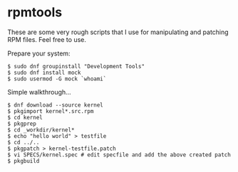# rpmtools

These are some very rough scripts that I use for manipulating and patching RPM files. Feel free to use.

Prepare your system:
```
$ sudo dnf groupinstall "Development Tools"
$ sudo dnf install mock
$ sudo usermod -G mock `whoami`
```

Simple walkthrough...

```
$ dnf download --source kernel
$ pkgimport kernel*.src.rpm
$ cd kernel
$ pkgprep
$ cd _workdir/kernel*
$ echo "hello world" > testfile
$ cd ../..
$ pkgpatch > kernel-testfile.patch
$ vi SPECS/kernel.spec # edit specfile and add the above created patch
$ pkgbuild
```